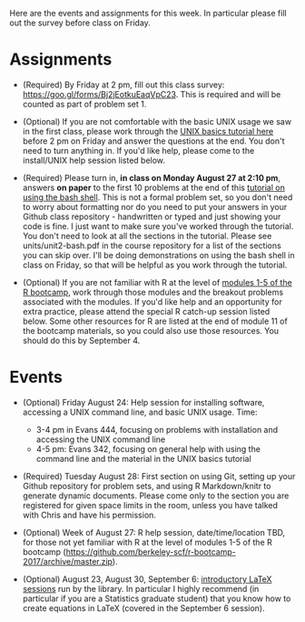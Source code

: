 Here are the events and assignments for this week. In particular please fill
out the survey before class on Friday.

# Assignments

- (Required) By Friday at 2 pm, fill out this class survey:
https://goo.gl/forms/Bj2jEotkuEaqVpC23.  This is required and will be
counted as part of problem set 1.

- (Optional) If you are not comfortable with the basic UNIX usage we
saw in the first class, please work through the [UNIX basics tutorial here](https://github.com/berkeley-scf/tutorial-unix-basics/archive/master.zip)
before 2 pm on Friday and answer the questions at the end. You don't need to turn anything
in. If you'd like help, please come to the install/UNIX help session listed below. 

- (Required) Please turn in, **in class on Monday August 27 at 2:10 pm**, answers **on paper** to the first
10 problems at the end of this [tutorial on using the bash shell](https://github.com/berkeley-scf/tutorial-using-bash/archive/master.zip).
This is not a formal problem set, so you don't need to worry about
formatting nor do you need to put your answers in your Github class repository - handwritten or typed and just showing your code is fine. I just
want to make sure you've worked through the tutorial. You don't need
to look at all the sections in the tutorial. Please see
units/unit2-bash.pdf in the course repository for a list of the
sections you can skip over. I'll be doing demonstrations on using the
bash shell in class on Friday, so that will be helpful as you work
through the tutorial.

 - (Optional) If you are not familiar with R at the level of [modules
1-5 of the R bootcamp](https://github.com/berkeley-scf/r-bootcamp-2017/archive/master.zip),
work through those modules and the breakout problems associated with
the modules. If you'd like help and an opportunity for extra practice,
please attend the special R catch-up session listed below. Some other
resources for R are listed at the end of module 11 of the bootcamp
materials, so you could also use those resources. You should do this
by September 4.

# Events

- (Optional) Friday August 24: Help session for installing software, accessing a UNIX command line, and basic UNIX usage. Time:

  - 3-4 pm in Evans 444, focusing on problems with installation and accessing the UNIX command line
  - 4-5 pm: Evans 342, focusing on general help with using the command line and the material in the UNIX basics tutorial

- (Required) Tuesday August 28: First section on using Git, setting up your Github repository for problem sets, and using R Markdown/knitr to generate dynamic documents. Please come only to the section you are registered for given space limits in the room, unless you have talked with Chris and have his permission. 

- (Optional) Week of August 27: R help session, date/time/location TBD, for those not yet familiar with R at the level of
modules 1-5 of the R bootcamp
(https://github.com/berkeley-scf/r-bootcamp-2017/archive/master.zip).

- (Optional) August 23, August 30, September 6: [introductory LaTeX sessions](https://berkeley.libcal.com/calendar/workshops) run by the library. In particular I highly recommend (in particular if you are a Statistics graduate student) that you know how to create equations in LaTeX (covered in the September 6 session). 

